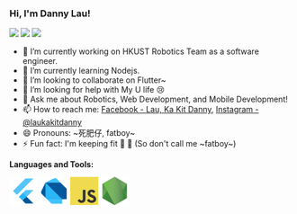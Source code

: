 ### Hi, I'm Danny Lau!

![](https://komarev.com/ghpvc/?username=kkdlau&color=blue&style=flat-square=VIEW+COUNT)
![](https://img.shields.io/badge/HKUST-Robotics%20Team-red?logo=Semaphore-CI&logoColor=white)
![](https://img.shields.io/badge/HKUST-Student-blue)

- 🔭 I’m currently working on HKUST Robotics Team as a software engineer.
- 🌱 I’m currently learning Nodejs.
- 👯 I’m looking to collaborate on Flutter~
- 🤔 I’m looking for help with My U life :cry:
- 💬 Ask me about Robotics, Web Development, and Mobile Development!
- 📫 How to reach me: [Facebook - Lau, Ka Kit Danny](https://www.facebook.com/DannyLau1205), [Instagram - @laukakitdanny](https://www.instagram.com/laukakitdanny/?hl=zh-hk)
- 😄 Pronouns: ~死肥仔, fatboy~
- ⚡ Fun fact: I'm keeping fit :grimacing: :muscle: (So don't call me ~fatboy~)

**Languages and Tools:**  

<code><img height="50" src="https://raw.githubusercontent.com/github/explore/80688e429a7d4ef2fca1e82350fe8e3517d3494d/topics/flutter/flutter.png"></code>
<code><img height="50" src="https://raw.githubusercontent.com/github/explore/80688e429a7d4ef2fca1e82350fe8e3517d3494d/topics/dart/dart.png"></code>
<code><img height="50" src="https://raw.githubusercontent.com/github/explore/80688e429a7d4ef2fca1e82350fe8e3517d3494d/topics/javascript/javascript.png"></code>
<code><img height="50" src="https://raw.githubusercontent.com/github/explore/80688e429a7d4ef2fca1e82350fe8e3517d3494d/topics/nodejs/nodejs.png"></code>  
